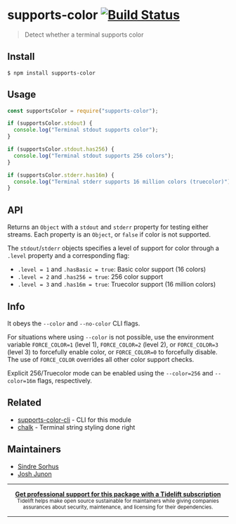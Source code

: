 # supports-color [![Build Status](https://travis-ci.org/chalk/supports-color.svg?branch=master)](https://travis-ci.org/chalk/supports-color)

> Detect whether a terminal supports color

## Install

```
$ npm install supports-color
```

## Usage

```js
const supportsColor = require("supports-color");

if (supportsColor.stdout) {
  console.log("Terminal stdout supports color");
}

if (supportsColor.stdout.has256) {
  console.log("Terminal stdout supports 256 colors");
}

if (supportsColor.stderr.has16m) {
  console.log("Terminal stderr supports 16 million colors (truecolor)");
}
```

## API

Returns an `Object` with a `stdout` and `stderr` property for testing either
streams. Each property is an `Object`, or `false` if color is not supported.

The `stdout`/`stderr` objects specifies a level of support for color through a
`.level` property and a corresponding flag:

- `.level = 1` and `.hasBasic = true`: Basic color support (16 colors)
- `.level = 2` and `.has256 = true`: 256 color support
- `.level = 3` and `.has16m = true`: Truecolor support (16 million colors)

## Info

It obeys the `--color` and `--no-color` CLI flags.

For situations where using `--color` is not possible, use the environment
variable `FORCE_COLOR=1` (level 1), `FORCE_COLOR=2` (level 2), or
`FORCE_COLOR=3` (level 3) to forcefully enable color, or `FORCE_COLOR=0` to
forcefully disable. The use of `FORCE_COLOR` overrides all other color support
checks.

Explicit 256/Truecolor mode can be enabled using the `--color=256` and
`--color=16m` flags, respectively.

## Related

- [supports-color-cli](https://github.com/chalk/supports-color-cli) - CLI for
  this module
- [chalk](https://github.com/chalk/chalk) - Terminal string styling done right

## Maintainers

- [Sindre Sorhus](https://github.com/sindresorhus)
- [Josh Junon](https://github.com/qix-)

---

<div align="center">
	<b>
		<a href="https://tidelift.com/subscription/pkg/npm-supports-color?utm_source=npm-supports-color&utm_medium=referral&utm_campaign=readme">Get professional support for this package with a Tidelift subscription</a>
	</b>
	<br>
	<sub>
		Tidelift helps make open source sustainable for maintainers while giving companies<br>assurances about security, maintenance, and licensing for their dependencies.
	</sub>
</div>

---
